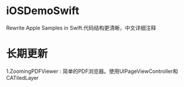 # iOSDemoSwift
Rewrite Apple Samples in Swift.代码结构更清晰，中文详细注释

# 长期更新
1.ZoomingPDFViewer : 简单的PDF浏览器。使用UIPageViewController和CATiledLayer
